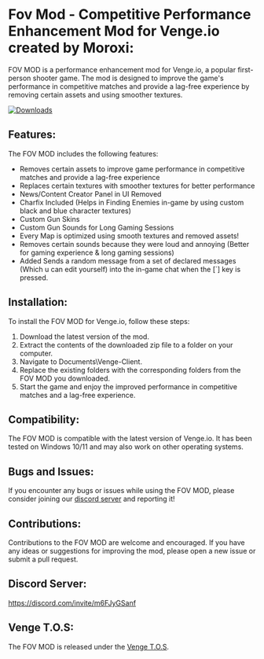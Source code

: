 # Fov Mod - Competitive Performance Enhancement Mod for Venge.io created by Moroxi:

FOV MOD is a performance enhancement mod for Venge.io, a popular first-person shooter game. The mod is designed to improve the game's performance in competitive matches and provide a lag-free experience by removing certain assets and using smoother textures. 

[![Downloads](https://img.shields.io/github/downloads/Moroxi/Fov-Mod/total.svg)](https://github.com/Moroxi/Fov-Mod/releases)

## Features:

The FOV MOD includes the following features:

- Removes certain assets to improve game performance in competitive matches and provide a lag-free experience
- Replaces certain textures with smoother textures for better performance
- News/Content Creator Panel in UI Removed
- Charfix Included (Helps in Finding Enemies in-game by using custom black and blue character textures)
- Custom Gun Skins
- Custom Gun Sounds for Long Gaming Sessions
- Every Map is optimized using smooth textures and removed assets!
- Removes certain sounds because they were loud and annoying (Better for gaming experience & long gaming sessions)
- Added Sends a random message from a set of declared messages (Which u can edit yourself) into the in-game chat when the [`] key is pressed. 


## Installation:

To install the FOV MOD for Venge.io, follow these steps:

1. Download the latest version of the mod.
2. Extract the contents of the downloaded zip file to a folder on your computer.
3. Navigate to Documents\Venge-Client.
4. Replace the existing folders with the corresponding folders from the FOV MOD you downloaded.
5. Start the game and enjoy the improved performance in competitive matches and a lag-free experience.

## Compatibility:

The FOV MOD is compatible with the latest version of Venge.io. It has been tested on Windows 10/11 and may also work on other operating systems.

## Bugs and Issues:

If you encounter any bugs or issues while using the FOV MOD, please consider joining our [discord server](https://discord.com/invite/m6FJyGSanf ) and reporting it!

## Contributions:

Contributions to the FOV MOD are welcome and encouraged. If you have any ideas or suggestions for improving the mod, please open a new issue or submit a pull request.

## Discord Server:

https://discord.com/invite/m6FJyGSanf 

## Venge T.O.S:

The FOV MOD is released under the [Venge T.O.S](https://venge.io/tos.txt). 

